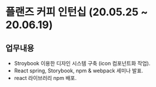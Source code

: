 # 플랜즈 커피 인턴십 (20.05.25 ~ 20.06.19)

## 업무내용

- Stroybook 이용한 디자인 시스템 구축 (icon 컴포넌트화 작업).
- React spring, Storybook, npm & webpack 세미나 발표.
- react 라이브러리 npm 배포.

